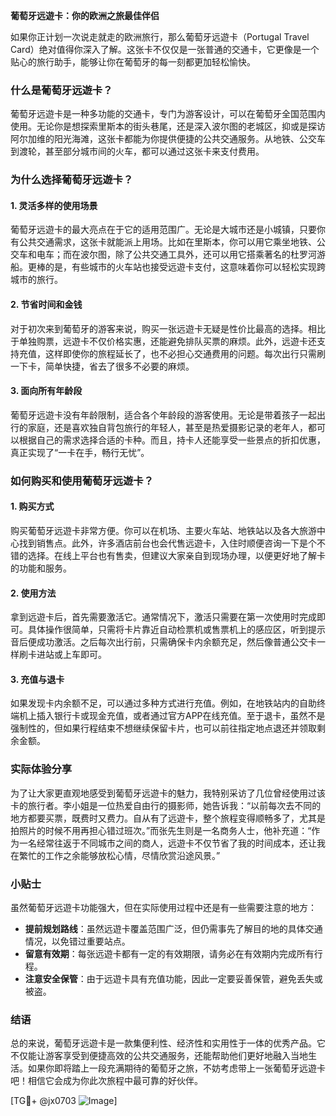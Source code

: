 **葡萄牙远遊卡：你的欧洲之旅最佳伴侣**

如果你正计划一次说走就走的欧洲旅行，那么葡萄牙远遊卡（Portugal Travel Card）绝对值得你深入了解。这张卡不仅仅是一张普通的交通卡，它更像是一个贴心的旅行助手，能够让你在葡萄牙的每一刻都更加轻松愉快。

### 什么是葡萄牙远遊卡？

葡萄牙远遊卡是一种多功能的交通卡，专门为游客设计，可以在葡萄牙全国范围内使用。无论你是想探索里斯本的街头巷尾，还是深入波尔图的老城区，抑或是探访阿尔加维的阳光海滩，这张卡都能为你提供便捷的公共交通服务。从地铁、公交车到渡轮，甚至部分城市间的火车，都可以通过这张卡来支付费用。

### 为什么选择葡萄牙远遊卡？

#### 1. 灵活多样的使用场景

葡萄牙远遊卡的最大亮点在于它的适用范围广。无论是大城市还是小城镇，只要你有公共交通需求，这张卡就能派上用场。比如在里斯本，你可以用它乘坐地铁、公交车和电车；而在波尔图，除了公共交通工具外，还可以用它搭乘著名的杜罗河游船。更棒的是，有些城市的火车站也接受远遊卡支付，这意味着你可以轻松实现跨城市的旅行。

#### 2. 节省时间和金钱

对于初次来到葡萄牙的游客来说，购买一张远遊卡无疑是性价比最高的选择。相比于单独购票，远遊卡不仅价格实惠，还能避免排队买票的麻烦。此外，远遊卡还支持充值，这样即使你的旅程延长了，也不必担心交通费用的问题。每次出行只需刷一下卡，简单快捷，省去了很多不必要的麻烦。

#### 3. 面向所有年龄段

葡萄牙远遊卡没有年龄限制，适合各个年龄段的游客使用。无论是带着孩子一起出行的家庭，还是喜欢独自背包旅行的年轻人，甚至是热爱摄影记录的老年人，都可以根据自己的需求选择合适的卡种。而且，持卡人还能享受一些景点的折扣优惠，真正实现了“一卡在手，畅行无忧”。

### 如何购买和使用葡萄牙远遊卡？

#### 1. 购买方式

购买葡萄牙远遊卡非常方便。你可以在机场、主要火车站、地铁站以及各大旅游中心找到销售点。此外，许多酒店前台也会代售远遊卡，入住时顺便咨询一下是个不错的选择。在线上平台也有售卖，但建议大家亲自到现场办理，以便更好地了解卡的功能和服务。

#### 2. 使用方法

拿到远遊卡后，首先需要激活它。通常情况下，激活只需要在第一次使用时完成即可。具体操作很简单，只需将卡片靠近自动检票机或售票机上的感应区，听到提示音后便成功激活。之后每次出行前，只需确保卡内余额充足，然后像普通公交卡一样刷卡进站或上车即可。

#### 3. 充值与退卡

如果发现卡内余额不足，可以通过多种方式进行充值。例如，在地铁站内的自助终端机上插入银行卡或现金充值，或者通过官方APP在线充值。至于退卡，虽然不是强制性的，但如果行程结束不想继续保留卡片，也可以前往指定地点退还并领取剩余金额。

### 实际体验分享

为了让大家更直观地感受到葡萄牙远遊卡的魅力，我特别采访了几位曾经使用过该卡的旅行者。李小姐是一位热爱自由行的摄影师，她告诉我：“以前每次去不同的地方都要买票，既费时又费力。自从有了远遊卡，整个旅程变得顺畅多了，尤其是拍照片的时候不用再担心错过班次。”而张先生则是一名商务人士，他补充道：“作为一名经常往返于不同城市之间的商人，远遊卡不仅节省了我的时间成本，还让我在繁忙的工作之余能够放松心情，尽情欣赏沿途风景。”

### 小贴士

虽然葡萄牙远遊卡功能强大，但在实际使用过程中还是有一些需要注意的地方：

- **提前规划路线**：虽然远遊卡覆盖范围广泛，但仍需事先了解目的地的具体交通情况，以免错过重要站点。
- **留意有效期**：每张远遊卡都有一定的有效期限，请务必在有效期内完成所有行程。
- **注意安全保管**：由于远遊卡具有充值功能，因此一定要妥善保管，避免丢失或被盗。

### 结语

总的来说，葡萄牙远遊卡是一款集便利性、经济性和实用性于一体的优秀产品。它不仅能让游客享受到便捷高效的公共交通服务，还能帮助他们更好地融入当地生活。如果你即将踏上一段充满期待的葡萄牙之旅，不妨考虑带上一张葡萄牙远遊卡吧！相信它会成为你此次旅程中最可靠的好伙伴。

[TG💪+ @jx0703 ![Image](https://github.com/user-attachments/assets/dbca1d08-cadb-493c-b0ec-ad6f7a83f270)]